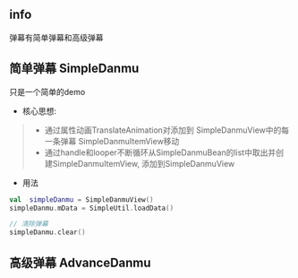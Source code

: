 ## info

弹幕有简单弹幕和高级弹幕

## 简单弹幕 SimpleDanmu
只是一个简单的demo
- 核心思想:
>- 通过属性动画TranslateAnimation对添加到 SimpleDanmuView中的每一条弹幕 SimpleDanmuItemView移动
>- 通过handle和looper不断循环从SimpleDanmuBean的list中取出并创建SimpleDanmuItemView, 添加到SimpleDanmuView
- 用法
```kotlin
val  simpleDanmu = SimpleDanmuView()
simpleDanmu.mData = SimpleUtil.loadData()

// 清除弹幕
simpleDanmu.clear()
```

## 高级弹幕 AdvanceDanmu
